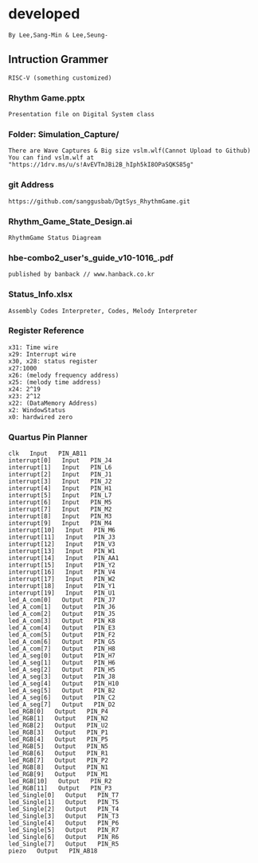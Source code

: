 # developed
    By Lee,Sang-Min & Lee,Seung-
## Intruction Grammer
    RISC-V (something customized)
### Rhythm Game.pptx
    Presentation file on Digital System class
### Folder: Simulation_Capture/
    There are Wave Captures & Big size vslm.wlf(Cannot Upload to Github)
    You can find vslm.wlf at "https://1drv.ms/u/s!AvEVTmJBi2B_hIph5kI8OPaSQKS85g"
### git Address
    https://github.com/sanggusbab/DgtSys_RhythmGame.git
### Rhythm_Game_State_Design.ai
    RhythmGame Status Diagream
### hbe-combo2_user's_guide_v10-1016_.pdf
    published by banback // www.hanback.co.kr
### Status_Info.xlsx
    Assembly Codes Interpreter, Codes, Melody Interpreter
### Register Reference
    x31: Time wire
    x29: Interrupt wire
    x30, x28: status register
    x27:1000
    x26: (melody frequency address)
    x25: (melody time address)
    x24: 2^19
    x23: 2^12
    x22: (DataMemory Address)
    x2: WindowStatus
    x0: hardwired zero
### Quartus Pin Planner
    clk   Input   PIN_AB11
    interrupt[0]   Input   PIN_J4
    interrupt[1]   Input   PIN_L6
    interrupt[2]   Input   PIN_J1
    interrupt[3]   Input   PIN_J2
    interrupt[4]   Input   PIN_H1
    interrupt[5]   Input   PIN_L7
    interrupt[6]   Input   PIN_M5
    interrupt[7]   Input   PIN_M2
    interrupt[8]   Input   PIN_M3
    interrupt[9]   Input   PIN_M4
    interrupt[10]   Input   PIN_M6
    interrupt[11]   Input   PIN_J3
    interrupt[12]   Input   PIN_V3
    interrupt[13]   Input   PIN_W1
    interrupt[14]   Input   PIN_AA1
    interrupt[15]   Input   PIN_Y2
    interrupt[16]   Input   PIN_V4
    interrupt[17]   Input   PIN_W2
    interrupt[18]   Input   PIN_Y1
    interrupt[19]   Input   PIN_U1
    led_A_com[0]   Output   PIN_J7
    led_A_com[1]   Output   PIN_J6
    led_A_com[2]   Output   PIN_J5
    led_A_com[3]   Output   PIN_K8
    led_A_com[4]   Output   PIN_E3
    led_A_com[5]   Output   PIN_F2
    led_A_com[6]   Output   PIN_G5
    led_A_com[7]   Output   PIN_H8
    led_A_seg[0]   Output   PIN_H7
    led_A_seg[1]   Output   PIN_H6
    led_A_seg[2]   Output   PIN_H5
    led_A_seg[3]   Output   PIN_J8
    led_A_seg[4]   Output   PIN_H10
    led_A_seg[5]   Output   PIN_B2
    led_A_seg[6]   Output   PIN_C2
    led_A_seg[7]   Output   PIN_D2
    led_RGB[0]   Output   PIN_P4
    led_RGB[1]   Output   PIN_N2
    led_RGB[2]   Output   PIN_U2
    led_RGB[3]   Output   PIN_P1
    led_RGB[4]   Output   PIN_P5
    led_RGB[5]   Output   PIN_N5
    led_RGB[6]   Output   PIN_R1
    led_RGB[7]   Output   PIN_P2
    led_RGB[8]   Output   PIN_N1
    led_RGB[9]   Output   PIN_M1
    led_RGB[10]   Output   PIN_R2
    led_RGB[11]   Output   PIN_P3
    led_Single[0]   Output   PIN_T7
    led_Single[1]   Output   PIN_T5
    led_Single[2]   Output   PIN_T4
    led_Single[3]   Output   PIN_T3
    led_Single[4]   Output   PIN_P6
    led_Single[5]   Output   PIN_R7
    led_Single[6]   Output   PIN_R6
    led_Single[7]   Output   PIN_R5
    piezo   Output   PIN_AB18